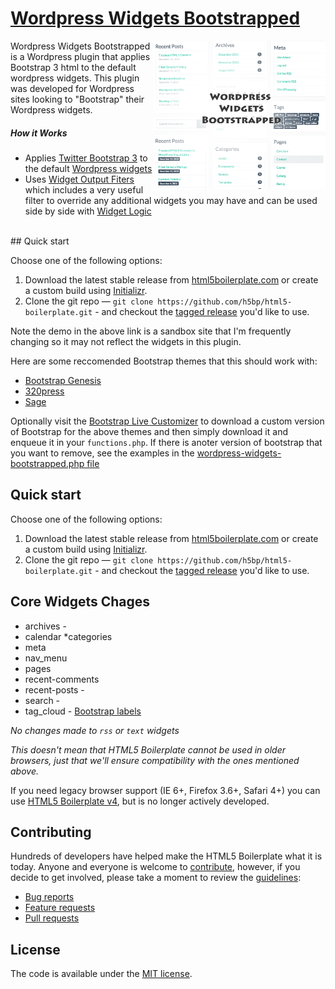 # [Wordpress Widgets Bootstrapped](http://gb3.wpengine.com/hello-world/)


<img align="right" width="275" src="https://github.com/Wordpress-Development/wordpress-widgets-bootstrapped/blob/master/assets/screenshot.jpg">


Wordpress Widgets Bootstrapped is a Wordpress plugin that applies Bootstrap 3 html to the default wordpress widgets. This plugin was developed for Wordpress sites looking to "Bootstrap" their Wordpress widgets.

##### How it Works

* Applies [Twitter Bootstrap 3](http://getbootstrap.com) to the default [Wordpress widgets](https://codex.wordpress.org/WordPress_Widgets)
* Uses [Widget Output Fiters](https://wordpress.org/plugins/widget-output-filters/) which includes a very useful filter to override any additional widgets you may have and can be used side by side with [Widget Logic](https://wordpress.org/plugins/widget-logic/)

<br>
## Quick start

Choose one of the following options:

1. Download the latest stable release from
   [html5boilerplate.com](https://html5boilerplate.com/) or create a
   custom build using [Initializr](http://www.initializr.com).
2. Clone the git repo — `git clone
   https://github.com/h5bp/html5-boilerplate.git` - and checkout the
   [tagged release](https://github.com/h5bp/html5-boilerplate/releases)
   you'd like to use.

Note the demo in the above link is a sandbox site that I'm frequently changing so it may not reflect the widgets in this plugin.

Here are some reccomended Bootstrap themes that this should work with:
* [Bootstrap Genesis](https://github.com/salcode/bootstrap-genesis)
* [320press](https://github.com/320press/wordpress-bootstrap)
* [Sage](https://github.com/roots/sage)


Optionally visit the [Bootstrap Live Customizer](http://bootstrap-live-customizer.com/) to download a custom version of Bootstrap for the above themes and then simply download it and enqueue it in your `functions.php`. If there is anoter version of bootstrap that you want to remove, see the examples in the [wordpress-widgets-bootstrapped.php file](https://github.com/Wordpress-Development/wordpress-widgets-bootstrapped/blob/master/wordpress-widgets-bootstrapped.php#L130)



## Quick start

Choose one of the following options:

1. Download the latest stable release from
   [html5boilerplate.com](https://html5boilerplate.com/) or create a
   custom build using [Initializr](http://www.initializr.com).
2. Clone the git repo — `git clone
   https://github.com/h5bp/html5-boilerplate.git` - and checkout the
   [tagged release](https://github.com/h5bp/html5-boilerplate/releases)
   you'd like to use.





## Core Widgets Chages

* archives - 
* calendar
*categories
* meta
* nav_menu
* pages
* recent-comments
* recent-posts - 
* search -
* tag_cloud - [Bootstrap labels](http://getbootstrap.com/components/#labels)


_No changes made to `rss` or `text` widgets_

*This doesn't mean that HTML5 Boilerplate cannot be used in older browsers,
just that we'll ensure compatibility with the ones mentioned above.*

If you need legacy browser support (IE 6+, Firefox 3.6+, Safari 4+) you
can use [HTML5 Boilerplate v4](https://github.com/h5bp/html5-boilerplate/tree/v4),
but is no longer actively developed.





## Contributing

Hundreds of developers have helped make the HTML5 Boilerplate what it is
today. Anyone and everyone is welcome to [contribute](CONTRIBUTING.md),
however, if you decide to get involved, please take a moment to review
the [guidelines](CONTRIBUTING.md):

* [Bug reports](CONTRIBUTING.md#bugs)
* [Feature requests](CONTRIBUTING.md#features)
* [Pull requests](CONTRIBUTING.md#pull-requests)


## License

The code is available under the [MIT license](LICENSE.txt).
